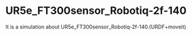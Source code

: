 # UR5e_FT300sensor_Robotiq-2f-140
It is a simulation about UR5e_FT300sensor_Robotiq-2f-140.(URDF+moveit)
